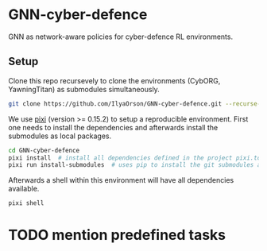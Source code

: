 # GNN-cyber-defence

GNN as network-aware policies for cyber-defence RL environments.

## Setup

Clone this repo recursevely to clone the environments (CybORG, YawningTitan) as submodules simultaneously.

```bash
git clone https://github.com/IlyaOrson/GNN-cyber-defence.git --recurse-submodules -j3
```

We use [pixi](https://github.com/prefix-dev/pixi) (version >= 0.15.2) to setup a reproducible environment.
First one needs to install the dependencies and afterwards install the submodules as local packages.

```bash
cd GNN-cyber-defence
pixi install  # install all dependencies defined in the project pixi.toml file
pixi run install-submodules  # uses pip to install the git submodules as local packages
```

Afterwards a shell within this environment will have all dependencies available.

```bash
pixi shell
```

# TODO mention predefined tasks
